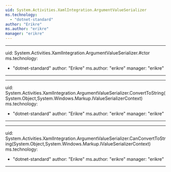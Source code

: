 ```yaml
---
uid: System.Activities.XamlIntegration.ArgumentValueSerializer
ms.technology: 
  - "dotnet-standard"
author: "Erikre"
ms.author: "erikre"
manager: "erikre"
---
```


---
uid: System.Activities.XamlIntegration.ArgumentValueSerializer.#ctor
ms.technology: 
  - "dotnet-standard"
author: "Erikre"
ms.author: "erikre"
manager: "erikre"
---

---
uid: System.Activities.XamlIntegration.ArgumentValueSerializer.ConvertToString(System.Object,System.Windows.Markup.IValueSerializerContext)
ms.technology: 
  - "dotnet-standard"
author: "Erikre"
ms.author: "erikre"
manager: "erikre"
---

---
uid: System.Activities.XamlIntegration.ArgumentValueSerializer.CanConvertToString(System.Object,System.Windows.Markup.IValueSerializerContext)
ms.technology: 
  - "dotnet-standard"
author: "Erikre"
ms.author: "erikre"
manager: "erikre"
---
